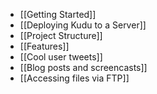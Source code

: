 * [[Getting Started]]
* [[Deploying Kudu to a Server]]
* [[Project Structure]]
* [[Features]]
* [[Cool user tweets]]
* [[Blog posts and screencasts]]
* [[Accessing files via FTP]]
